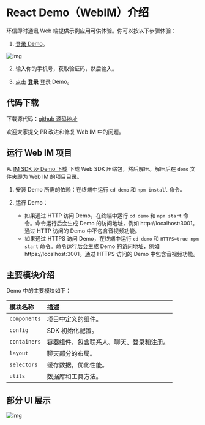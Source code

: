 # React Demo（WebIM）介绍

<Toc />

环信即时通讯 Web 端提供示例应用可供体验。你可以按以下步骤体验：

1. [登录 Demo](https://webim-h5.easemob.com/#/login)。

![img](/images/demo/web_react_login.png)

2. 输入你的手机号，获取验证码，然后输入。

3. 点击 **登录** 登录 Demo。

## 代码下载

下载源代码：[github 源码地址](https://github.com/easemob/webim)

欢迎大家提交 PR 改进和修复 Web IM 中的问题。

## 运行 Web IM 项目

从 [IM SDK 及 Demo 下载](https://www.easemob.com/download/im) 下载 Web SDK 压缩包，然后解压。解压后在 `demo` 文件夹即为 Web IM 的项目目录。

1. 安装 Demo 所需的依赖：在终端中运行 `cd demo` 和 `npm install` 命令。

2. 运行 Demo：
   - 如果通过 HTTP 访问 Demo，在终端中运行 `cd demo` 和 `npm start` 命令。命令运行后会生成 Demo 的访问地址，例如 http://localhost:3001。通过 HTTP 访问的 Demo 中不包含音视频功能。
   - 如果通过 HTTPS 访问 Demo，在终端中运行 `cd demo` 和 `HTTPS=true npm start` 命令。命令运行后会生成 Demo 的访问地址，例如 https://localhost:3001。通过 HTTPS 访问的 Demo 中包含音视频功能。

## 主要模块介绍

Demo 中的主要模块如下：

| 模块名称     | 描述                                     |
| :----------- | :--------------------------------------- |
| `components` | 项目中定义的组件。                       |
| `config`     | SDK 初始化配置。                         |
| `containers` | 容器组件，包含联系人、聊天、登录和注册。 |
| `layout`     | 聊天部分的布局。                         |
| `selectors`  | 缓存数据，优化性能。                     |
| `utils`      | 数据库和工具方法。                       |

## 部分 UI 展示

![img](/images/web/react_demo.png)
